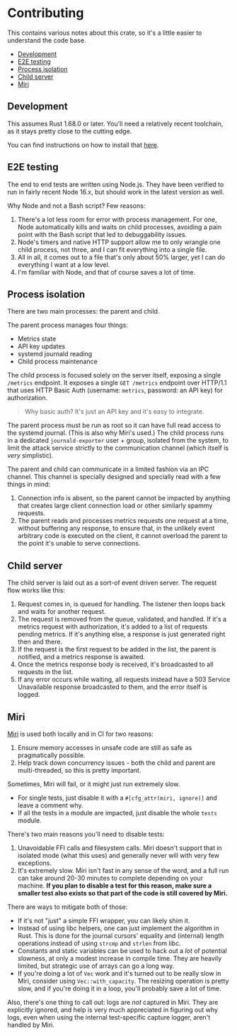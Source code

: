 # Contributing

This contains various notes about this crate, so it's a little easier to understand the code base.

- [Development](#development)
- [E2E testing](#e2e-testing)
- [Process isolation](#process-isolation)
- [Child server](#child-server)
- [Miri](#miri)

## Development

This assumes Rust 1.68.0 or later. You'll need a relatively recent toolchain, as it stays pretty close to the cutting edge.

You can find instructions on how to install that [here](https://www.rust-lang.org/tools/install).

## E2E testing

The end to end tests are written using Node.js. They have been verified to run in fairly recent Node 16.x, but should work in the latest version as well.

Why Node and not a Bash script? Few reasons:

1. There's a lot less room for error with process management. For one, Node automatically kills and waits on child processes, avoiding a pain point with the Bash script that led to debuggability issues.
2. Node's timers and native HTTP support allow me to only wrangle one child process, not three, and I can fit everything into a single file.
3. All in all, it comes out to a file that's only about 50% larger, yet I can do everything I want at a low level.
4. I'm familiar with Node, and that of course saves a lot of time.

## Process isolation

There are two main processes: the parent and child.

The parent process manages four things:

- Metrics state
- API key updates
- systemd journald reading
- Child process maintenance

The child process is focused solely on the server itself, exposing a single `/metrics` endpoint. It exposes a single `GET /metrics` endpoint over HTTP/1.1 that uses HTTP Basic Auth (username: `metrics`, password: an API key) for authorization.

> Why basic auth? It's just an API key and it's easy to integrate.

The parent process must be run as root so it can have full read access to the systemd journal. (This is also why Miri's used.) The child process runs in a dedicated `journald-exporter` user + group, isolated from the system, to limit the attack service strictly to the communication channel (which itself is *very* simplistic).

The parent and child can communicate in a limited fashion via an IPC channel. This channel is specially designed and specially read with a few things in mind:

1. Connection info is absent, so the parent cannot be impacted by anything that creates large client connection load or other similarly spammy requests.
2. The parent reads and processes metrics requests one request at a time, without buffering any response, to ensure that, in the unlikely event arbitrary code is executed on the client, it cannot overload the parent to the point it's unable to serve connections.

## Child server

The child server is laid out as a sort-of event driven server. The request flow works like this:

1. Request comes in, is queued for handling. The listener then loops back and waits for another request.
2. The request is removed from the queue, validated, and handled. If it's a metrics request with authorization, it's added to a list of requests pending metrics. If it's anything else, a response is just generated right then and there.
3. If the request is the first request to be added in the list, the parent is notified, and a metrics response is awaited.
4. Once the metrics response body is received, it's broadcasted to all requests in the list.
5. If any error occurs while waiting, all requests instead have a 503 Service Unavailable response broadcasted to them, and the error itself is logged.

## Miri

[Miri](https://github.com/rust-lang/miri) is used both locally and in CI for two reasons:

1. Ensure memory accesses in unsafe code are still as safe as pragmatically possible.
2. Help track down concurrency issues - both the child and parent are multi-threaded, so this is pretty important.

Sometimes, Miri will fail, or it might just run extremely slow.

- For single tests, just disable it with a `#[cfg_attr(miri, ignore)]` and leave a comment why.
- If all the tests in a module are impacted, just disable the whole `tests` module.

There's two main reasons you'll need to disable tests:

1. Unavoidable FFI calls and filesystem calls. Miri doesn't support that in isolated mode (what this uses) and generally never will with very few exceptions.
2. It's extremely slow. Miri isn't fast in any sense of the word, and a full run can take around 20-30 minutes to complete depending on your machine. **If you plan to disable a test for this reason, make sure a smaller test also exists so that part of the code is still covered by Miri.**

There are ways to mitigate both of those:

- If it's not "just" a simple FFI wrapper, you can likely shim it.
- Instead of using libc helpers, one can just implement the algorithm in Rust. This is done for the journal cursors' equality and (internal) length operations instead of using `strcmp` and `strlen` from libc.
- Constants and static variables can be used to hack out a *lot* of potential slowness, at only a modest increase in compile time. They are heavily limited, but strategic use of arrays can go a long way.
- If you're doing a lot of `Vec` work and it's turned out to be really slow in Miri, consider using `Vec::with_capacity`. The resizing operation is pretty slow, and if you're doing it in a loop, you'll probably save a lot of time.

Also, there's one thing to call out: logs are *not* captured in Miri. They are explicitly ignored, and help is very much appreciated in figuring out why logs, even when using the internal test-specific capture logger, aren't handled by Miri.
